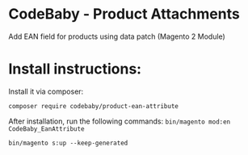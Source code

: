 # CodeBaby - Product Attachments
Add EAN field for products using data patch (Magento 2 Module)

# Install instructions:

Install it via composer: 

`composer require codebaby/product-ean-attribute`

After installation, run the following commands:
`bin/magento mod:en CodeBaby_EanAttribute`

`bin/magento s:up --keep-generated`
